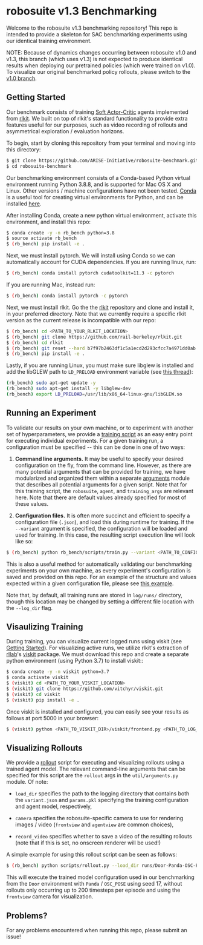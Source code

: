 # robosuite v1.3 Benchmarking
Welcome to the robosuite v1.3 benchmarking repository! This repo is intended to provide a skeleton for SAC benchmarking experiments using our identical training environment.

NOTE: Because of dynamics changes occurring between robosuite v1.0 and v1.3, this branch (which uses v1.3) is not expected to produce identical results when deploying our pretrained policies (which were trained on v1.0). To
visualize our original benchmarked policy rollouts, please switch to the [v1.0 branch](https://github.com/ARISE-Initiative/robosuite-benchmark/tree/v1.0).

## Getting Started
Our benchmark consists of training [Soft Actor-Critic](https://arxiv.org/abs/1812.05905) agents implemented from [rlkit](https://github.com/vitchyr/rlkit). We built on top of rlkit's standard functionality to provide extra features useful for our purposes, such as video recording of rollouts and asymmetrical exploration / evaluation horizons.

To begin, start by cloning this repository from your terminal and moving into this directory:
```bash
$ git clone https://github.com/ARISE-Initiative/robosuite-benchmark.git
$ cd robosuite-benchmark
```

Our benchmarking environment consists of a Conda-based Python virtual environment running Python 3.8.8, and is supported for Mac OS X and Linux. Other versions / machine configurations have not been tested. [Conda](https://docs.conda.io/en/latest/) is a useful tool for creating virtual environments for Python, and can be installed [here](https://docs.conda.io/projects/conda/en/latest/user-guide/install/).

After installing Conda, create a new python virtual environment, activate this environment, and install this repo:

```bash
$ conda create -y -n rb_bench python=3.8
$ source activate rb_bench
$ (rb_bench) pip install -e .
```

Next, we must install pytorch. We will install using Conda so we can automatically account for CUDA dependencies. If you are running linux, run:
```bash
$ (rb_bench) conda install pytorch cudatoolkit=11.3 -c pytorch
```

If you are running Mac, instead run:
```bash
$ (rb_bench) conda install pytorch -c pytorch
```

Next, we must install rlkit. Go the the [rlkit](https://github.com/vitchyr/rlkit) repository and clone and install it, in your preferred directory. Note that we currently require a specific rlkit version as the current release is incompatible with our repo:
```bash
$ (rb_bench) cd <PATH_TO_YOUR_RLKIT_LOCATION>
$ (rb_bench) git clone https://github.com/rail-berkeley/rlkit.git
$ (rb_bench) cd rlkit
$ (rb_bench) git reset --hard b7f97b2463df1c5a1ecd2d293cfcc7a4971dd0ab
$ (rb_bench) pip install -e .
```

Lastly, if you are running Linux, you must make sure libglew is installed and add the libGLEW path to `LD_PRELOAD` environment variable (see [this thread](https://github.com/openai/mujoco-py/issues/268#issuecomment-402803943)):
```bash
(rb_bench) sudo apt-get update -y
(rb_bench) sudo apt-get install -y libglew-dev
(rb_bench) export LD_PRELOAD=/usr/lib/x86_64-linux-gnu/libGLEW.so
```

## Running an Experiment
To validate our results on your own machine, or to experiment with another set of hyperparameters, we provide a [training script](rb_bench/scripts/train.py) as an easy entry point for executing individual experiments. For a given training run, a configuration must be specified -- this can be done in one of two ways:

1. **Command line arguments.** It may be useful to specify your desired configuration on the fly, from the command line. However, as there are many potential arguments that can be provided for training, we have modularized and organized them within a separate [arguments](rb_bench/util/arguments.py) module that describes all potential arguments for a given script. Note that for this training script, the `robosuite`, `agent`, and `training_args` are relevant here. Note that there are default values already specified for most of these values.

2. **Configuration files.** It is often more succinct and efficient to specify a configuration file (`.json`), and load this during runtime for training. If the `--variant` argument is specified, the configuration will be loaded and used for training. In this case, the resulting script execution line will look like so:

```bash
$ (rb_bench) python rb_bench/scripts/train.py --variant <PATH_TO_CONFIG>.json
```

This is also a useful method for automatically validating our benchmarking experiments on your own machine, as every experiment's configuration is saved and provided on this repo. For an example of the structure and values expected within a given configuration file, please see [this example](runs/Door-Panda-OSC-POSE-SEED17/Door_Panda_OSC_POSE_SEED17_2020_09_13_00_26_44_0000--s-0/variant.json).

Note that, by default, all training runs are stored in `log/runs/` directory, though this location may be changed by setting a different file location with the `--log_dir` flag.


## Visaulizing Training
During training, you can visualize current logged runs using viskit (see [Getting Started](#getting-started)). For visualizing active runs, we utilize rlkit's extraction of [rllab](https://github.com/rll/rllab)'s [viskit](https://github.com/vitchyr/viskit) package. We must download this repo and create a separate python environment (using Python 3.7) to install viskit::
```bash
$ conda create -y -n viskit python=3.7
$ conda activate viskit
$ (viskit) cd <PATH_TO_YOUR_VISKIT_LOCATION>
$ (viskit) git clone https://github.com/vitchyr/viskit.git
$ (viskit) cd viskit
$ (viskit) pip install -e .

```

Once viskit is installed and configured, you can easily see your results as follows at port 5000 in your browser:

```bash
$ (viskit) python <PATH_TO_VISKIT_DIR>/viskit/frontend.py <PATH_TO_LOG_DIR>
```

## Visualizing Rollouts
We provide a [rollout](rb_bench/scripts/rollout.py) script for executing and visualizing rollouts using a trained agent model. The relevant command-line arguments that can be specified for this script are the `rollout` args in the `util/arguments.py` module. Of note:

* `load_dir` specifies the path to the logging directory that contains both the `variant.json` and `params.pkl` specifying the training configuration and agent model, respectively,

* `camera` specifies the robosuite-specific camera to use for rendering images / video (`frontview` and `agentview` are common choices),

* `record_video` specifies whether to save a video of the resulting rollouts (note that if this is set, no onscreen renderer will be used!)

A simple example for using this rollout script can be seen as follows:

```bash
$ (rb_bench) python scripts/rollout.py --load_dir runs/Door-Panda-OSC-POSE-SEED17/Door_Panda_OSC_POSE_SEED17_2020_09_13_00_26_44_0000--s-0/ --horizon 200 --camera frontview
```

This will execute the trained model configuration used in our benchmarking from the `Door` environment with `Panda` / `OSC_POSE` using seed 17, without rollouts only occurring up to 200 timesteps per episode and using the `frontview` camera for visualization.

## Problems?
For any problems encountered when running this repo, please submit an issue!
